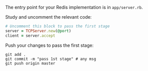 The entry point for your Redis implementation is in `app/server.rb`.

Study and uncomment the relevant code: 

```ruby
# Uncomment this block to pass the first stage
server = TCPServer.new(@port)
client = server.accept
```

Push your changes to pass the first stage:

```
git add .
git commit -m "pass 1st stage" # any msg
git push origin master
```
